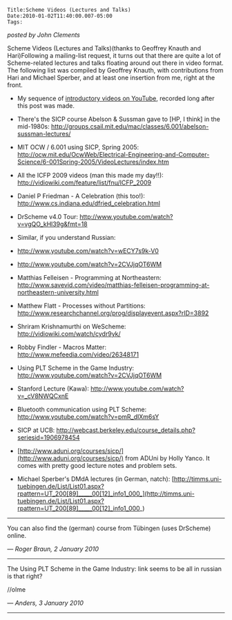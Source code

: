 
    Title:Scheme Videos (Lectures and Talks)
    Date:2010-01-02T11:40:00.007-05:00
    Tags:

*posted by John Clements*

Scheme Videos (Lectures and Talks)(thanks to Geoffrey Knauth and Hari)Following a mailing-list request, it turns out that there are quite a lot of Scheme-related lectures and talks floating around out there in video format. The following list was compiled by Geoffrey Knauth, with contributions from Hari and Michael Sperber, and at least one insertion from me, right at the front.

* My sequence of [introductory videos on YouTube](http://www.youtube.com/playlist?list=PLD0EB7BC8D7CF739A), recorded long after this post was made.

* There's the SICP course Abelson & Sussman gave to [HP, I think] in the mid-1980s: http://groups.csail.mit.edu/mac/classes/6.001/abelson-sussman-lectures/

* MIT OCW / 6.001 using SICP, Spring 2005: http://ocw.mit.edu/OcwWeb/Electrical-Engineering-and-Computer-Science/6-001Spring-2005/VideoLectures/index.htm

* All the ICFP 2009 videos (man this made my day!!): http://vidiowiki.com/feature/list/fnu/ICFP_2009

* Daniel P Friedman - A Celebration (this too!): http://www.cs.indiana.edu/dfried_celebration.html

* DrScheme v4.0 Tour: http://www.youtube.com/watch?v=vgQO_kHl39g&fmt=18

* Similar, if you understand Russian:

* http://www.youtube.com/watch?v=wECY7s9k-V0

* http://www.youtube.com/watch?v=2CVJjqOT6WM

* Matthias Felleisen - Programming at Northeastern: http://www.savevid.com/video/matthias-felleisen-programming-at-northeastern-university.html

* Matthew Flatt - Processes without Partitions: http://www.researchchannel.org/prog/displayevent.aspx?rID=3892

* Shriram Krishnamurthi on WeScheme: http://vidiowiki.com/watch/cydr9yk/

* Robby Findler - Macros Matter: http://www.mefeedia.com/video/26348171

* Using PLT Scheme in the Game Industry: http://www.youtube.com/watch?v=2CVJjqOT6WM

* Stanford Lecture (Kawa): http://www.youtube.com/watch?v=_cV8NWQCxnE

* Bluetooth communication using PLT Scheme: http://www.youtube.com/watch?v=pmR_dIXm6sY

* SICP at UCB: http://webcast.berkeley.edu/course_details.php?seriesid=1906978454
* [http://www.aduni.org/courses/sicp/](http://www.aduni.org/courses/sicp/) from ADUni by Holly Yanco. It comes with pretty good lecture notes and problem sets.

* Michael Sperber's DMdA lectures (in German, natch): [http://timms.uni-tuebingen.de/List/List01.aspx?rpattern=UT_200[89]_____00[12]_info1_000_](http://timms.uni-tuebingen.de/List/List01.aspx?rpattern=UT_200[89]_____00[12]_info1_000_) 

<!-- more -->



* * *

You can also find the (german) course from Tübingen (uses DrScheme) online.

— *Roger Braun, 2 January 2010*

* * *

The Using PLT Scheme in the Game Industry: link seems to be all in russian is that right?

//olme

— *Anders, 3 January 2010*

* * *


